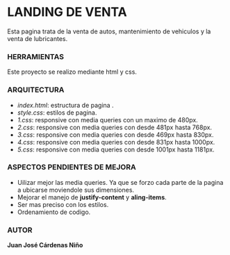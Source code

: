 # LANDING DE VENTA
Esta pagina trata de la venta de autos, mantenimiento de vehiculos y la venta de lubricantes.


### HERRAMIENTAS
Este proyecto se realizo mediante html y css.


### ARQUITECTURA
- *index.html*: estructura de pagina .
- *style.css*: estilos de pagina.
- *1.css*: responsive con media queries con un maximo de 480px.
- *2.css*: responsive con media queries con desde 481px hasta 768px.
- *3.css*: responsive con media queries con desde 469px hasta 830px.
- *4.css*: responsive con media queries con desde 831px hasta 1000px.
- *5.css*: responsive con media queries con desde 1001px hasta 1181px.

### ASPECTOS PENDIENTES DE MEJORA
- Uilizar mejor las media queries. Ya que se forzo cada parte de la pagina a ubicarse moviendole sus dimensiones.
- Mejorar el manejo de **justify-content** y **aling-items**.
- Ser mas preciso con los estilos.
- Ordenamiento de codigo.

### AUTOR
   **Juan José Cárdenas Niño**



